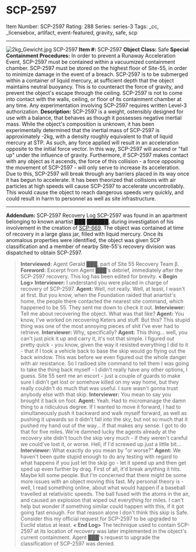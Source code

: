 # SCP-2597
Item Number: SCP-2597
Rating: 288
Series: series-3
Tags: _cc, _licensebox, artifact, event-featured, gravity, safe, scp

---

![2kg_Gewicht.jpg](https://scp-wiki.wdfiles.com/local--files/scp-2597/2kg_Gewicht.jpg)
SCP-2597
**Item #:** SCP-2597
**Object Class:** Safe
**Special Containment Procedures:** In order to prevent a Runaway Acceleration Event, SCP-2597 must be contained within a vacuumized containment chamber. SCP-2597 must be stored on the highest floor of Site-55, in order to minimize damage in the event of a breach. SCP-2597 is to be submerged within a container of liquid mercury, at sufficient depth that the object maintains neutral buoyancy. This is to counteract the force of gravity, and prevent the object's escape through the ceiling.
SCP-2597 is not to come into contact with the walls, ceiling, or floor of its containment chamber at any time. Any experimentation involving SCP-2597 requires written Level-3 authorization.
**Description:** SCP-2597 is a weight, ostensibly designed for use with a balance, that behaves as though it possesses negative inertial mass. While the object's composition is unknown, it has been experimentally determined that the inertial mass of SCP-2597 is approximately -2kg, with a density roughly equivalent to that of liquid mercury at STP.
As such, any force applied will result in an acceleration opposite to the initial force vector.
In this way, SCP-2597 will ascend or "fall up" under the influence of gravity. Furthermore, if SCP-2597 makes contact with any object as it ascends, the force of this collision - a force opposing the movement of SCP-2597 - will only serve to increase its acceleration. Due to this, SCP-2597 will break through any barriers placed in its way once it has begun to accelerate.
It has been theorized that collisions with air particles at high speeds will cause SCP-2597 to accelerate uncontrollably. This would cause the object to reach dangerous speeds very quickly, and could result in harm to personnel as well as site infrastructure.
* * *
**Addendum:** SCP-2597 Recovery Log
SCP-2597 was found in an apartment belonging to known anartist ███ ██████, during investigation of his involvement in the creation of [SCP-669](/scp-669). The object was contained at time of recovery in a large glass jar, filled with liquid mercury. Once its anomalous properties were identified, the object was given SCP classification and a member of nearby Site-55's recovery division was dispatched to obtain SCP-2597.
> **Interviewed:** Agent Gerald ███, part of Site 55 Recovery Team β.
> **Foreword:** Excerpt from Agent ███'s debrief, immediately after the SCP-2597 recovery. This log has been edited for brevity.
> **< Begin Log>**
> **Interviewer:** I understand you were placed in charge of recovery of SCP-2597.
> **Agent:** Well, not really. Well, at least, I wasn't at first. But you know, when the Foundation raided that anartist's home, the people there contacted the nearest site command, which happened to be 55. They sent me down to check it out.
> **Interviewer:** Tell me about recovering the object. What was that like?
> **Agent:** You know, I've worked on recovering Keters and stuff. But this? This stupid thing was one of the most annoying pieces of shit I've ever had to retrieve.
> **Interviewer:** Why, specifically?
> **Agent:** This thing… well, you can't just pick it up and carry it, it's not that simple. I figured out pretty quick - you know, given the way it resisted everything I did to it - that if I took a vehicle back to base the skip would go flying out the back window. This was before we even figured out the whole danger with air resistance. So I radioed site command to tell them I was going to take the thing back myself - I didn't really have any other options, I guess. Site 55 sent me an escort - just a couple of guards to make sure I didn't get lost or somehow killed on my way home, but they really couldn't do much that was useful. I sure wasn't gonna trust anybody else with that skip.
> **Interviewer:** You mean to say you brought it back on foot.
> **Agent:** Yeah. Had to micromanage the damn thing to a ridiculous degree. If I wanted to move it forward, I had to simultaneously push it backward and walk myself forward, as well as pushing it upwards so it didn't fall into the sky, but not so much that it pushed my hand out of the way… if that makes any sense. I got to do that for five miles. We're damned lucky the agents already at the recovery site didn't touch the skip very much - if they weren't careful we could've lost it, or worse. Hell, if I'd screwed up just a little bit…
> **Interviewer:** What exactly do you mean by "or worse?"
> **Agent:** We haven't been quite stupid enough to do any testing with regard to what happens if you just let the skip go - let it speed up and then get sped up even further by drag. First of all, it'd break anything it hits. Maybe kill some people. But I'm concerned that there might be some more issues with an object moving this fast. My personal theory is - well, I read something online, about what would happen if a baseball travelled at relativistic speeds. The ball fused with the atoms in the air, and caused an explosion that wiped out everything for miles. I can't help but wonder if something similar could happen with this, if it got going fast enough. For that reason alone I don't think this skip is Safe. Consider this my official request for SCP-2597 to be upgraded to Euclid status at least.
> **< End Log>**
The technique used to contain SCP-2597 at its location of recovery was later implemented in the object's current containment. Agent ███'s request to upgrade the classification of SCP-2597 was denied.